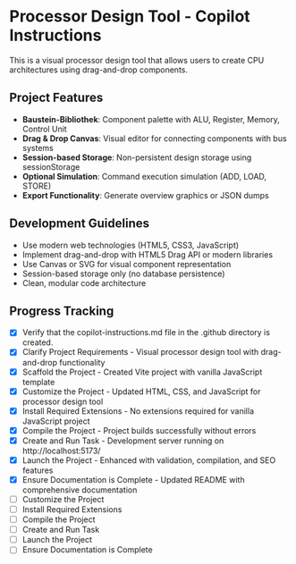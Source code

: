# Processor Design Tool - Copilot Instructions

This is a visual processor design tool that allows users to create CPU architectures using drag-and-drop components.

## Project Features
- **Baustein-Bibliothek**: Component palette with ALU, Register, Memory, Control Unit
- **Drag & Drop Canvas**: Visual editor for connecting components with bus systems
- **Session-based Storage**: Non-persistent design storage using sessionStorage
- **Optional Simulation**: Command execution simulation (ADD, LOAD, STORE)
- **Export Functionality**: Generate overview graphics or JSON dumps

## Development Guidelines
- Use modern web technologies (HTML5, CSS3, JavaScript)
- Implement drag-and-drop with HTML5 Drag API or modern libraries
- Use Canvas or SVG for visual component representation
- Session-based storage only (no database persistence)
- Clean, modular code architecture

## Progress Tracking
- [x] Verify that the copilot-instructions.md file in the .github directory is created.
- [x] Clarify Project Requirements - Visual processor design tool with drag-and-drop functionality
- [x] Scaffold the Project - Created Vite project with vanilla JavaScript template
- [x] Customize the Project - Updated HTML, CSS, and JavaScript for processor design tool
- [x] Install Required Extensions - No extensions required for vanilla JavaScript project
- [x] Compile the Project - Project builds successfully without errors
- [x] Create and Run Task - Development server running on http://localhost:5173/
- [x] Launch the Project - Enhanced with validation, compilation, and SEO features
- [x] Ensure Documentation is Complete - Updated README with comprehensive documentation
- [ ] Customize the Project  
- [ ] Install Required Extensions
- [ ] Compile the Project
- [ ] Create and Run Task
- [ ] Launch the Project
- [ ] Ensure Documentation is Complete
